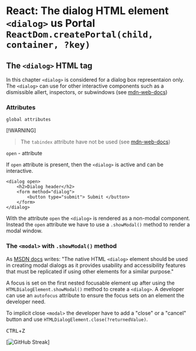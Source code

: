 <style>
    .btn{
        color:red;
    }
</style>

# React: The dialog HTML element `<dialog>` us Portal `ReactDom.createPortal(child, container, ?key)`

## The `<dialog>` HTML tag

In this chapter `<dialog>` is considered for a dialog box representaion only. The `<dialog>` can use for other interactive components such as a dismissible allert, inspectors, or subwindows (see [mdn-web-docs](https://developer.mozilla.org/en-US/docs/Web/HTML/Element/dialog))

### Attributes

`global attributes`

[!WARNING]

> The `tabindex` attribute have not be used (see [mdn-web-docs](https://developer.mozilla.org/en-US/docs/Web/HTML/Element/dialog#attributes))

`open` - attribute

If `open` attribute is present, then the `<dialog>` is active and can be interactive.

```
<dialog open>
    <h2>Dialog header</h2>
    <form method="dialog">
        <button type="submit"> Submit </button>
    </form>
</dialog>
```

With the attribute `open` the `<dialog>` is rendered as a non-modal component. Instead the `open` attribute we have to use a `.showModal()` method to render a modal window.

### The `<modal>` with `.showModal()` method

As [MSDN docs](https://developer.mozilla.org/en-US/docs/Web/HTML/Element/dialog#accessibility_considerations) writes: "The native HTML `<dialog>` element should be used in creating modal dialogs as it provides usability and accessibility features that must be replicated if using other elements for a similar purpose."

A focus is set on the first nested focusable element up after using the `HTMLDialogElement.showModal()` method to create a `<dialog>`. A developer can use an `autofocus` attribute to ensure the focus sets on an element the developer need.

To implicit close `<modal>` the developer have to add a "close" or a "cancel"
button and use `HTMLDialogElement.close(?returnedValue)`.

<kbd>CTRL</kbd>+<kbd>Z</kbd>

[![GitHub Streak](https://github-readme-streak-stats.herokuapp.com/?user=DenverCoder1)]

